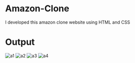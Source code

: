 # Amazon-Clone
I developed this amazon clone website using HTML and CSS
# Output
![a1](https://github.com/nasim8423/Amazon-Clone/assets/124512199/501d5819-0d7d-48de-99bc-8029ed384684)
![a2](https://github.com/nasim8423/Amazon-Clone/assets/124512199/70eff45f-7cb4-41b1-bea9-2be6b69c73b5)
![a3](https://github.com/nasim8423/Amazon-Clone/assets/124512199/418a4f13-7a55-402e-9ec5-432bc6cea14f)
![a4](https://github.com/nasim8423/Amazon-Clone/assets/124512199/cc8b6109-48d8-440c-bd8b-ee60544993a0)
